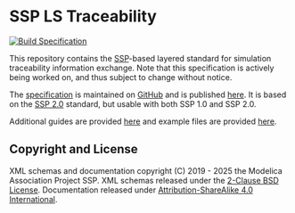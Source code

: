 # SSP LS Traceability

[![Build Specification](https://github.com/modelica/ssp-ls-traceability/workflows/Build%20Specification/badge.svg)](https://github.com/modelica/ssp-ls-traceability/actions?query=workflow%3A%22Build+Specification%22)

This repository contains the [SSP][]-based layered standard for
simulation traceability information exchange.  Note that this
specification is actively being worked on, and thus subject to
change without notice.

The [specification][spec] is maintained on [GitHub][github] and is
published [here][spec]. It is based on the [SSP 2.0][SSP20] standard,
but usable with both SSP 1.0 and SSP 2.0.

Additional guides are provided [here][guides] and example files are
provided [here][examples].

## Copyright and License

XML schemas and documentation copyright (C) 2019 - 2025 the Modelica Association Project SSP.
XML schemas released under the [2-Clause BSD License][BSD-2].
Documentation released under [Attribution-ShareAlike 4.0 International][CC-BY-SA-4].

[SSP]: https://ssp-standard.org/
[SSP10]: https://ssp-standard.org/publications/SSP101/SystemStructureAndParameterization101.pdf
[SSP20]: https://ssp-standard.org/docs/2.0/
[github]: specification/index.adoc
[spec]: https://modelica.github.io/ssp-ls-traceability/main/
[guides]: https://github.com/PMSFIT/SSPTraceabilityGuides/
[examples]: https://github.com/modelica/ssp-ls-traceability-examples/
[BSD-2]: https://opensource.org/licenses/BSD-2-Clause
[CC-BY-SA-4]: https://creativecommons.org/licenses/by-sa/4.0/
